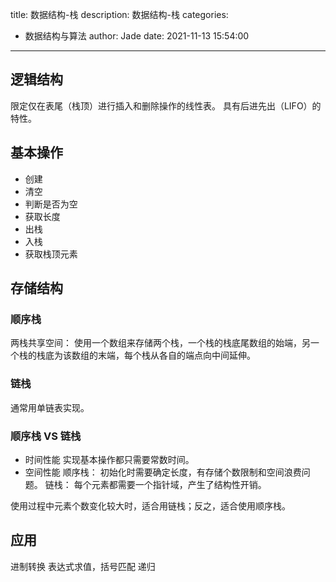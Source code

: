 title: 数据结构-栈
description: 数据结构-栈
categories:
  - 数据结构与算法
author: Jade
date: 2021-11-13 15:54:00
---
## 逻辑结构
限定仅在表尾（栈顶）进行插入和删除操作的线性表。
具有后进先出（LIFO）的特性。

## 基本操作
- 创建
- 清空
- 判断是否为空
- 获取长度
- 出栈
- 入栈
- 获取栈顶元素

## 存储结构
### 顺序栈
两栈共享空间：
	使用一个数组来存储两个栈，一个栈的栈底尾数组的始端，另一个栈的栈底为该数组的末端，每个栈从各自的端点向中间延伸。
    
### 链栈
通常用单链表实现。

### 顺序栈 VS 链栈
- 时间性能
实现基本操作都只需要常数时间。
- 空间性能
顺序栈： 初始化时需要确定长度，有存储个数限制和空间浪费问题。
链栈： 每个元素都需要一个指针域，产生了结构性开销。

使用过程中元素个数变化较大时，适合用链栈；反之，适合使用顺序栈。

## 应用
进制转换
表达式求值，括号匹配
递归
